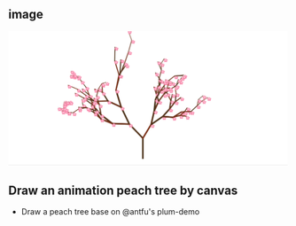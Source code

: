 ## image
![peach tree](./public/peach.gif)
## Draw an animation peach tree by canvas
- Draw a peach tree base on @antfu's plum-demo
